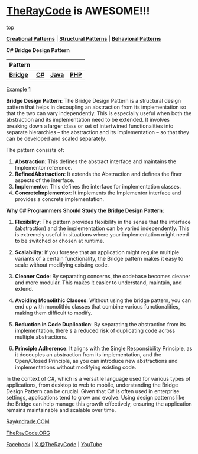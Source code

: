 # [TheRayCode](../../../README.md) is AWESOME!!!

[top](../README.md)

**[Creational Patterns](../../Creational/README.md)** | **[Structural Patterns](..//README.md)** | **[Behavioral Patterns](../../Behavioral/README.md)**

**C# Bridge Design Pattern**

|Pattern|   |   |   |
|---|---|---|---|
| [**Bridge**](README.md) | [**C#**](../../../CPP/Structural/Bridge/README.md) | [**Java**](../../../Java/Structural/Bridge/README.md) | [**PHP**](../../../PHP/Structural/Bridge/README.md) |

[Example 1](Example/README.md) 

**Bridge Design Pattern**:
The Bridge Design Pattern is a structural design pattern that helps in decoupling an abstraction from its implementation so that the two can vary independently. This is especially useful when both the abstraction and its implementation need to be extended. It involves breaking down a larger class or set of intertwined functionalities into separate hierarchies – the abstraction and its implementation – so that they can be developed and scaled separately.

The pattern consists of:
1. **Abstraction**: This defines the abstract interface and maintains the Implementor reference.
2. **RefinedAbstraction**: It extends the Abstraction and defines the finer aspects of the interface.
3. **Implementor**: This defines the interface for implementation classes.
4. **ConcreteImplementor**: It implements the Implementor interface and provides a concrete implementation.

**Why C# Programmers Should Study the Bridge Design Pattern**:
1. **Flexibility**: The pattern provides flexibility in the sense that the interface (abstraction) and the implementation can be varied independently. This is extremely useful in situations where your implementation might need to be switched or chosen at runtime.
 
2. **Scalability**: If you foresee that an application might require multiple variants of a certain functionality, the Bridge pattern makes it easy to scale without modifying existing code.

3. **Cleaner Code**: By separating concerns, the codebase becomes cleaner and more modular. This makes it easier to understand, maintain, and extend.

4. **Avoiding Monolithic Classes**: Without using the bridge pattern, you can end up with monolithic classes that combine various functionalities, making them difficult to modify.

5. **Reduction in Code Duplication**: By separating the abstraction from its implementation, there's a reduced risk of duplicating code across multiple abstractions.

6. **Principle Adherence**: It aligns with the Single Responsibility Principle, as it decouples an abstraction from its implementation, and the Open/Closed Principle, as you can introduce new abstractions and implementations without modifying existing code.

In the context of C#, which is a versatile language used for various types of applications, from desktop to web to mobile, understanding the Bridge Design Pattern can be crucial. Given that C# is often used in enterprise settings, applications tend to grow and evolve. Using design patterns like the Bridge can help manage this growth effectively, ensuring the application remains maintainable and scalable over time.

[RayAndrade.COM](https://www.RayAndrade.com)

[TheRayCode.ORG](https://www.TheRayCode.org)

[Facebook](https://www.facebook.com/TheRayCode/) | [X @TheRayCode](https://www.x.com/TheRayCode/) | [YouTube](https://www.youtube.com/AndradeRay/)
